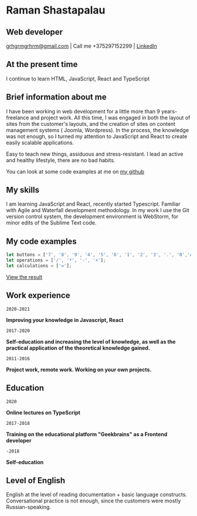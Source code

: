 # Raman Shastapalau
## Web developer

<a href="mailto:grhgrmgrhrm@gmail.com?subject=Invitation%20to%20interview&body=Hello!%0AWe%20are%20interested%20in%20your%20work%20experience,%20so%20we%20invite%20you%20to%20an%20interview.%0AWith%20respect,%0Aour%20Team">grhgrmgrhrm@gmail.com</a>
| Call me +375297152299 | <a href="https://www.linkedin.com/in/raman-shastapalau/">LinkedIn</a>



## At the present time

I continue to learn HTML, JavaScript, React and TypeScript

## Brief information about me

I have been working in web development for a little more than 9 years-freelance and project work. All this time, I was engaged in both the layout of sites from the customer's layouts, and the creation of sites on content management systems ( Joomla, Wordpress). In the process, the knowledge was not enough, so I turned my attention to JavaScript and React to create easily scalable applications.

Easy to teach new things, assiduous and stress-resistant. I lead an active and healthy lifestyle, there are no bad habits.

You can look at some code examples at me on [my github](https://github.com/grhgrmgrhrm)

## My skills

I am learning JavaScript and React, recently started Typescript. Familiar with Agile and Waterfall development methodology. In my work I use the Git version control system, the development environment is WebStorm, for minor edits of the Sublime Text code.

## My code examples

```javascript
let buttons = ['7', '8', '9', '4', '5', '6', '1', '2', '3', '.', '0','AC'];
let operations = ['/', '*', '-', '+'];
let calculations = ['='];
```

[View the result](https://jsfiddle.net/raman_shastapalau/hpvkos30/7/)

## Work experience

`2020-2021` 

__Improving your knowledge in Javascript, React__

`2017-2020`

__Self-education and increasing the level of knowledge, as well as the practical application of the theoretical knowledge gained.__

`2011-2016`

__Project work, remote work. Working on your own projects.__

## Education

`2020`

__Online lectures on TypeScript__

`2017-2018`

__Training on the educational platform "Geekbrains" as a Frontend developer__

`-2018`

__Self-education__


## Level of English

English at the level of reading documentation + basic language constructs. Conversational practice is not enough, since the customers were mostly Russian-speaking.
